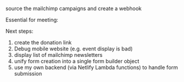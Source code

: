 source the mailchimp campaigns and create a webhook

Essential for meeting:

Next steps:
1. create the donation link
2. Debug mobile website (e.g. event display is bad)
2. display list of mailchimp newsletters
3. unify form creation into a single form builder object
4. use my own backend (via Netlify Lambda functions) to
   handle form submission
